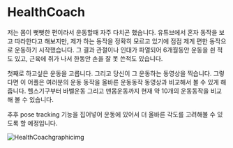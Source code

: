 # HealthCoach

저는 몸이 뻣뻣한 편이라서 운동할때 자주 다치곤 했습니다. 유튜브에서 혼자 동작을 보고 따라한다고 해보지만, 제가 하는 동작을 정확히 모르고 있기에 점점 제게 편한 동작으로 운동하기 시작했습니다. 그 결과 관절이나 인대가 파열되어 6개월동안 운동을 쉰 적도 있고, 근육에 쥐가 나서 한동안 손을 잘 못 쓴적도 있습니다.

첫째로 하고싶은 운동을 고릅니다. 그리고 당신이 그 운동하는 동영상을 찍습니다. 그렇다면 이 어플은 여러분의 운동 동작을 올바른 운동동작 동영상과 비교해서 볼 수 있게 해줍니다. 헬스기구부터 바벨운동 그리고 맨몸운동까지 현재 약 10개의 운동동작을 비교해 볼 수 있습니다.

추후 pose tracking 기능을 집어넣어 운동에 있어서 더 올바른 각도를 고려해볼 수 있도록 할 예정입니다.

![HealthCoachgraphicimg](https://user-images.githubusercontent.com/77238086/205184761-76d9f3a2-1395-4a62-bc27-38f94cbb9202.png)
